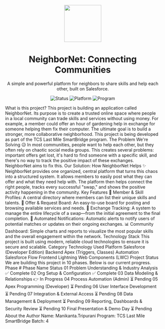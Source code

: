 <p align="center">
<img src="https://user-images.githubusercontent.com/1528574/210984841-209a6331-52fe-45a8-9ffd-51c6258f7009.png" width="120" />
</p>
<h1 align="center">NeighborNet: Connecting Communities</h1>
<p align="center">
A simple and powerful platform for neighbors to share skills and help each other, built on Salesforce.
</p>
<p align="center">
<img src="https://img.shields.io/badge/status-in%20progress-blue?style=for-the-badge" alt="Status">
<img src="https://img.shields.io/badge/platform-Salesforce-00A1E0?style=for-the-badge" alt="Platform">
<img src="https://img.shields.io/badge/program-TCS%20Last%20Mile-orange?style=for-the-badge" alt="Program">
</p>
What is this project?
This project is building an application called NeighborNet. Its purpose is to create a trusted online space where people in a local community can trade skills and services without using money. For example, a member could offer an hour of gardening help in exchange for someone helping them fix their computer. The ultimate goal is to build a stronger, more collaborative neighborhood.
This project is being developed as part of the TCS Last Mile SmartBridge program.
The Problem We're Solving 😥
In most communities, people want to help each other, but they often rely on chaotic social media groups. This creates several problems: important offers get lost, it's hard to find someone with a specific skill, and there's no way to track the positive impact of these exchanges. NeighborNet aims to fix this.
Our Solution: How NeighborNet Helps ✨
NeighborNet provides one organized, central platform that turns this chaos into a structured system. It allows members to easily post what they can offer and what they need help with. The platform then helps connect the right people, tracks every successful "swap," and shows the positive activity happening in the community.
Key Features
👤 Member & Skill Profiles: A central directory where members can list their unique skills and talents.
📢 Offer & Request Board: An easy-to-use board for posting and browsing available services and needs.
🤝 Exchange Tracking: A system to manage the entire lifecycle of a swap—from the initial agreement to the final completion.
🤖 Automated Notifications: Automatic alerts to notify users of potential matches or updates on their ongoing exchanges.
📊 Community Dashboard: Simple charts and reports to visualize the most popular skills and the overall engagement within the network.
Technology Stack
This project is built using modern, reliable cloud technologies to ensure it is secure and scalable.
Category	Technology Used
Platform	Salesforce (Developer Edition)
Backend	Apex (Triggers, Classes)
Automation	Salesforce Flow
Frontend	Lightning Web Components (LWC)
Project Status
We are building this project in 10 phases. Below is our current progress.
Phase #	Phase Name	Status
01	Problem Understanding & Industry Analysis	✅ Complete
02	Org Setup & Configuration	✅ Complete
03	Data Modeling & Relationships	👉 In Progress
04	Process Automation (Admin)	⏳ Pending
05	Apex Programming (Developer)	⏳ Pending
06	User Interface Development	⏳ Pending
07	Integration & External Access	⏳ Pending
08	Data Management & Deployment	⏳ Pending
09	Reporting, Dashboards & Security Review	⏳ Pending
10	Final Presentation & Demo Day	⏳ Pending
About the Author
Name: Manikanta.Tripurani
Program: TCS Last Mile SmartBridge
Batch: 4
